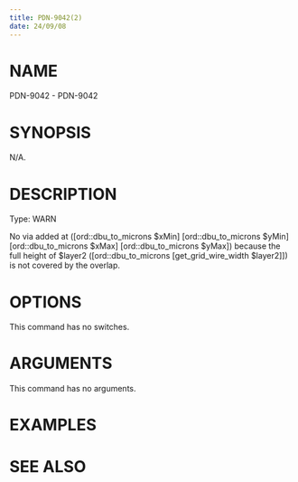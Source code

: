 ```yaml
---
title: PDN-9042(2)
date: 24/09/08
---
```


# NAME

PDN-9042 - PDN-9042

# SYNOPSIS

N/A.

# DESCRIPTION

Type: WARN

No via added at ([ord::dbu_to_microns $xMin] [ord::dbu_to_microns $yMin] [ord::dbu_to_microns $xMax] [ord::dbu_to_microns $yMax]) because the full height of $layer2 ([ord::dbu_to_microns [get_grid_wire_width $layer2]]) is not covered by the overlap.

# OPTIONS

This command has no switches.

# ARGUMENTS

This command has no arguments.

# EXAMPLES

# SEE ALSO
